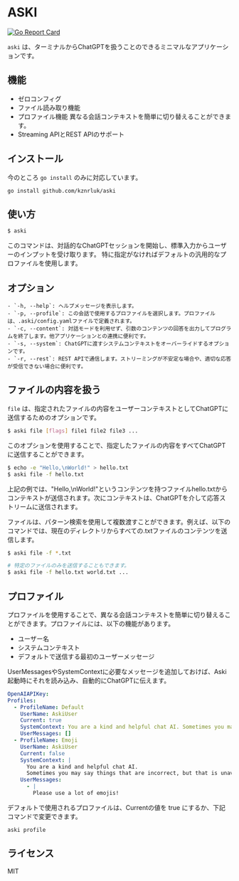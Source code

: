 # ASKI

[![Go Report Card](https://goreportcard.com/badge/github.com/kznrluk/aski)](https://goreportcard.com/report/github.com/kznrluk/aski)

`aski` は、ターミナルからChatGPTを扱うことのできるミニマルなアプリケーションです。

## 機能

- ゼロコンフィグ
- ファイル読み取り機能
- プロファイル機能 異なる会話コンテキストを簡単に切り替えることができます。
- Streaming APIとREST APIのサポート

## インストール
今のところ `go install` のみに対応しています。

```
go install github.com/kznrluk/aski
```

## 使い方

```bash
$ aski
```

このコマンドは、対話的なChatGPTセッションを開始し、標準入力からユーザーのインプットを受け取ります。
特に指定がなければデフォルトの汎用的なプロファイルを使用します。

## オプション

```
- `-h, --help`: ヘルプメッセージを表示します。
- `-p, --profile`: この会話で使用するプロファイルを選択します。プロファイルは、.aski/config.yamlファイルで定義されます。
- `-c, --content`: 対話モードを利用せず、引数のコンテンツの回答を出力してプログラムを終了します。他アプリケーションとの連携に便利です。
- `-s, --system`: ChatGPTに渡すシステムコンテキストをオーバーライドするオプションです。
- `-r, --rest`: REST APIで通信します。ストリーミングが不安定な場合や、適切な応答が受信できない場合に便利です。
```

## ファイルの内容を扱う

`file` は、指定されたファイルの内容をユーザーコンテキストとしてChatGPTに送信するためのオプションです。

```bash
$ aski file [flags] file1 file2 file3 ...
```

このオプションを使用することで、指定したファイルの内容をすべてChatGPTに送信することができます。

```bash
$ echo -e "Hello,\nWorld!" > hello.txt
$ aski file -f hello.txt
```

上記の例では、"Hello,\nWorld!"というコンテンツを持つファイルhello.txtからコンテキストが送信されます。次にコンテキストは、ChatGPTを介して応答ストリームに送信されます。

ファイルは、パターン検索を使用して複数渡すことができます。例えば、以下のコマンドでは、現在のディレクトリからすべての.txtファイルのコンテンツを送信します。

```bash
$ aski file -f *.txt

# 特定のファイルのみを送信することもできます。
$ aski file -f hello.txt world.txt ...
```

## プロファイル

プロファイルを使用することで、異なる会話コンテキストを簡単に切り替えることができます。プロファイルには、以下の機能があります。

- ユーザー名
- システムコンテキスト
- デフォルトで送信する最初のユーザーメッセージ

UserMessagesやSystemContextに必要なメッセージを追加しておけば、Aski起動時にそれを読み込み、自動的にChatGPTに伝えます。

```yaml
OpenAIAPIKey:
Profiles:
  - ProfileName: Default
    UserName: AskiUser
    Current: true
    SystemContext: You are a kind and helpful chat AI. Sometimes you may say things that are incorrect, but that is unavoidable.
    UserMessages: []
  - ProfileName: Emoji
    UserName: AskiUser
    Current: false
    SystemContext: |
      You are a kind and helpful chat AI.
      Sometimes you may say things that are incorrect, but that is unavoidable.
    UserMessages:
      - |
        Please use a lot of emojis!

```

デフォルトで使用されるプロファイルは、Currentの値を true にするか、下記コマンドで変更できます。
```
aski profile
```

## ライセンス

MIT